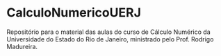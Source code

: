 # CalculoNumericoUERJ
Repositório para o material das aulas do curso de Cálculo Numérico da Universidade do Estado do Rio de Janeiro, ministrado pelo Prof. Rodrigo Madureira.



